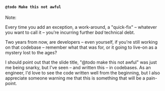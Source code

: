 #### `@todo Make this not awful`

Note:

Every time you add an exception, a work-around, a "quick-fix" – whatever you want to call it – you're incurring further *bad* technical debt.

Two years from now, are developers – even yourself, if you're still working on that codebase – remember what that was for, or it going to live-on as a mystery lost to the ages?

I should point out that the slide title, "@todo make this not awful" was just me being snarky, but I've seen – and written this – in codebases. As an engineer, I'd love to see the code written well from the beginning, but I also appreciate someone warning me that this is something that will be a pain-point.
